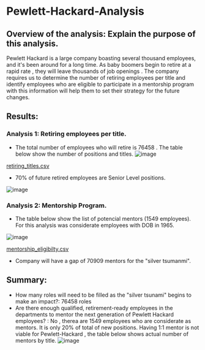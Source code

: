 # Pewlett-Hackard-Analysis

## Overview of the analysis: Explain the purpose of this analysis.

Pewlett Hackard is a large company boasting several thousand employees, and it's been around for a long time. As baby boomers begin to retire at a rapid rate , they will leave thousands of job openings . The company requires us to determine the number of retiring employees per title and identify employees who are eligible to participate in a mentorship program with this information will help them to set their strategy for the future changes.

## Results: 

### Analysis 1: Retiring employees per title.
- The total number of employees who will retire is 76458 . The table below show the number of positions and titles.
                           ![image](https://user-images.githubusercontent.com/120151872/216791893-ed294259-4036-4cde-adc0-b0470b710d93.png)

[retiring_titles.csv](https://github.com/majo84ec/Pewlett-Hackard-Analysis/files/10610055/retiring_titles.csv)

- 70% of future retired employees are Senior Level positions. 

![image](https://user-images.githubusercontent.com/120151872/216791841-403bfcfc-a06e-49c3-8a84-df95b8a95262.png)

### Analysis 2: Mentorship Program.

- The table below show the list of potencial mentors (1549 employees). For this analysis was considerate employees with DOB in 1965.

![image](https://user-images.githubusercontent.com/120151872/216792547-b1a516e3-416d-401b-b311-365fd056f4f5.png)

[mentorship_eligibilty.csv](https://github.com/majo84ec/Pewlett-Hackard-Analysis/files/10610060/mentorship_eligibilty.csv)

- Company will have a gap of  70909 mentors for the "silver tsumanmi".
  

## Summary: 
-  How many roles will need to be filled as the "silver tsunami" begins to make an impact?: 76458 roles
-  Are there enough qualified, retirement-ready employees in the departments to mentor the next generation of Pewlett Hackard employees? : No , therea are 1549 employees who are considerate as mentors. It is only 20% of total of new positions.
Having 1:1 mentor is not viable for Pewlett-Hackard , the table below shows actual number of mentors by title.
![image](https://user-images.githubusercontent.com/120151872/216797631-399b046b-f176-4b80-943a-35f01f7fa0d7.png)



